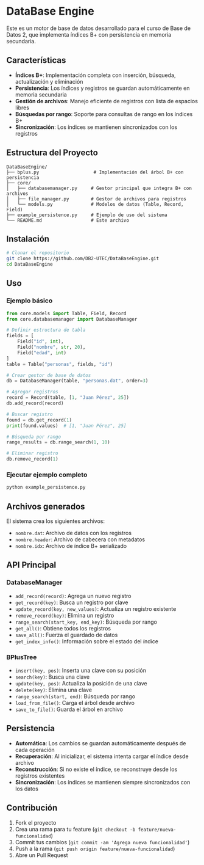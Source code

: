 # DataBase Engine

Este es un motor de base de datos desarrollado para el curso de Base de Datos 2, que implementa índices B+ con persistencia en memoria secundaria.

## Características

- **Índices B+**: Implementación completa con inserción, búsqueda, actualización y eliminación
- **Persistencia**: Los índices y registros se guardan automáticamente en memoria secundaria
- **Gestión de archivos**: Manejo eficiente de registros con lista de espacios libres
- **Búsquedas por rango**: Soporte para consultas de rango en los índices B+
- **Sincronización**: Los índices se mantienen sincronizados con los registros

## Estructura del Proyecto

```
DataBaseEngine/
├── bplus.py                    # Implementación del árbol B+ con persistencia
├── core/
│   ├── databasemanager.py     # Gestor principal que integra B+ con archivos
│   ├── file_manager.py        # Gestor de archivos para registros
│   └── models.py              # Modelos de datos (Table, Record, Field)
├── example_persistence.py     # Ejemplo de uso del sistema
└── README.md                  # Este archivo
```

## Instalación

```bash
# Clonar el repositorio
git clone https://github.com/DB2-UTEC/DataBaseEngine.git
cd DataBaseEngine
```

## Uso

### Ejemplo básico

```python
from core.models import Table, Field, Record
from core.databasemanager import DatabaseManager

# Definir estructura de tabla
fields = [
    Field("id", int),
    Field("nombre", str, 20),
    Field("edad", int)
]
table = Table("personas", fields, "id")

# Crear gestor de base de datos
db = DatabaseManager(table, "personas.dat", order=3)

# Agregar registros
record = Record(table, [1, "Juan Pérez", 25])
db.add_record(record)

# Buscar registro
found = db.get_record(1)
print(found.values)  # [1, "Juan Pérez", 25]

# Búsqueda por rango
range_results = db.range_search(1, 10)

# Eliminar registro
db.remove_record(1)
```

### Ejecutar ejemplo completo

```bash
python example_persistence.py
```

## Archivos generados

El sistema crea los siguientes archivos:

- `nombre.dat`: Archivo de datos con los registros
- `nombre.header`: Archivo de cabecera con metadatos
- `nombre.idx`: Archivo de índice B+ serializado

## API Principal

### DatabaseManager

- `add_record(record)`: Agrega un nuevo registro
- `get_record(key)`: Busca un registro por clave
- `update_record(key, new_values)`: Actualiza un registro existente
- `remove_record(key)`: Elimina un registro
- `range_search(start_key, end_key)`: Búsqueda por rango
- `get_all()`: Obtiene todos los registros
- `save_all()`: Fuerza el guardado de datos
- `get_index_info()`: Información sobre el estado del índice

### BPlusTree

- `insert(key, pos)`: Inserta una clave con su posición
- `search(key)`: Busca una clave
- `update(key, pos)`: Actualiza la posición de una clave
- `delete(key)`: Elimina una clave
- `range_search(start, end)`: Búsqueda por rango
- `load_from_file()`: Carga el árbol desde archivo
- `save_to_file()`: Guarda el árbol en archivo

## Persistencia

- **Automática**: Los cambios se guardan automáticamente después de cada operación
- **Recuperación**: Al inicializar, el sistema intenta cargar el índice desde archivo
- **Reconstrucción**: Si no existe el índice, se reconstruye desde los registros existentes
- **Sincronización**: Los índices se mantienen siempre sincronizados con los datos

## Contribución

1. Fork el proyecto
2. Crea una rama para tu feature (`git checkout -b feature/nueva-funcionalidad`)
3. Commit tus cambios (`git commit -am 'Agrega nueva funcionalidad'`)
4. Push a la rama (`git push origin feature/nueva-funcionalidad`)
5. Abre un Pull Request